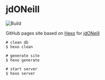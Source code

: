 # jdONeill
![Build](https://github.com/doneill/doneill.github.io/actions/workflows/pages.yml/badge.svg)

GitHub pages site based on [Hexo](https://hexo.io/) for [jdONeill](https://jdoneill.com)

```
# clean db
$ hexo clean

# generate site
$ hexo generate

# start server
$ hexo server
```